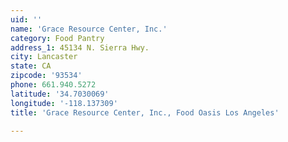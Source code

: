 ```yaml
---
uid: ''
name: 'Grace Resource Center, Inc.'
category: Food Pantry
address_1: 45134 N. Sierra Hwy.
city: Lancaster
state: CA
zipcode: '93534'
phone: 661.940.5272
latitude: '34.7030069'
longitude: '-118.137309'
title: 'Grace Resource Center, Inc., Food Oasis Los Angeles'

---
```

